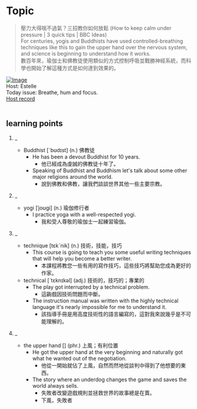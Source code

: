 # Topic

> 壓力大得喘不過氣？三招教你如何放鬆 (How to keep calm under pressure | 3 quick tips | BBC Ideas) <br>
> For centuries, yogis and Buddhists have used controlled-breathing techniques like this to gain the upper hand over the nervous system, and science is beginning to understand how it works. <br>
> 數百年來，瑜伽士和佛教徒使用類似的方式控制呼吸並戰勝神經系統，而科學也開始了解這種方式是如何達到效果的。 <br>

[![Image](https://cdn.voicetube.com/assets/thumbnails/R8srJcF65Mc.jpg)](https://www.youtube.com/embed/R8srJcF65Mc?rel=0&showinfo=0&cc_load_policy=0&controls=1&autoplay=1&iv_load_policy=3&playsinline=1&wmode=transparent&start=51&end=63&enablejsapi=1&origin=https://tw.voicetube.com&widgetid=1)<br>
Host: Estelle
<br>Today issue: Breathe, hum and focus.
<br>
[Host record](https://cdn.voicetube.com/tmp/everyday_records/1829099090644362/4187.mp3)
<br><br>
## learning points
1. _
	* Buddhist [ˋbʊdɪst] (n.) 佛教徒
		- He has been a devout Buddhist for 10 years.
			+ 他已經成為虔誠的佛教徒十年了。
		- Speaking of Buddhist and Buddhism let's talk about some other major religions around the world.
			+ 說到佛教和佛教，讓我們談談世界其他一些主要宗教。

2. _
	* yogi [ˈjoʊgi] (n.) 瑜伽修行者
		- I practice yoga with a well-respected yogi.
			+ 我和受人尊敬的瑜伽士一起練習瑜伽。

3. _
	* technique [tɛkˋnik] (n.) 技術，技能，技巧
		- This course is going to teach you some useful writing techniques that will help you become a better writer.
			+ 本課程將教您一些有用的寫作技巧，這些技巧將幫助您成為更好的作家。
	* technical [ˋtɛknɪkəl] (adj.)  技術的，技巧的；專業的
		- The play got interrupted by a technical problem.
			+ 這齣戲因技術問題而中斷。
		- The instruction manual was written with the highly technical language it's nearly impossible for me to understand it.
			+ 該指導手冊是用高度技術性的語言編寫的，這對我來說幾乎是不可能理解的。

4. _
	* the upper hand [] (phr.) 上風；有利位置
		- He got the upper hand at the very beginning and naturally got what he wanted out of the negotiation.
			+ 他從一開始就佔了上風，自然而然地從談判中得到了他想要的東西。
		- The story where an underdog changes the game and saves the world always sells.
			+ 失敗者改變遊戲規則並拯救世界的故事總是在賣。
			+ 下風，失敗者

